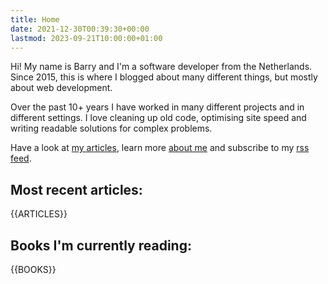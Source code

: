 ```yaml
---
title: Home
date: 2021-12-30T00:39:30+00:00
lastmod: 2023-09-21T10:00:00+01:00 
---
```

Hi! My name is Barry and I'm a software developer from the Netherlands. Since 2015, this is where I blogged about many different things, but mostly about web development.

Over the past 10+ years I have worked in many different projects and in different settings. I love cleaning up old code, optimising site speed and writing readable solutions for complex problems.

Have a look at [my articles](/articles), learn more [about me](/about) and subscribe to my [rss feed](/articles/rss).

## Most recent articles:
{{ARTICLES}}

## Books I'm currently reading:
{{BOOKS}}